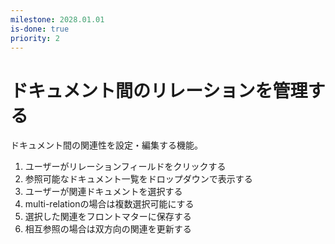 ```yaml
---
milestone: 2028.01.01
is-done: true
priority: 2
---
```


# ドキュメント間のリレーションを管理する

ドキュメント間の関連性を設定・編集する機能。

1. ユーザーがリレーションフィールドをクリックする
2. 参照可能なドキュメント一覧をドロップダウンで表示する
3. ユーザーが関連ドキュメントを選択する
4. multi-relationの場合は複数選択可能にする
5. 選択した関連をフロントマターに保存する
6. 相互参照の場合は双方向の関連を更新する
